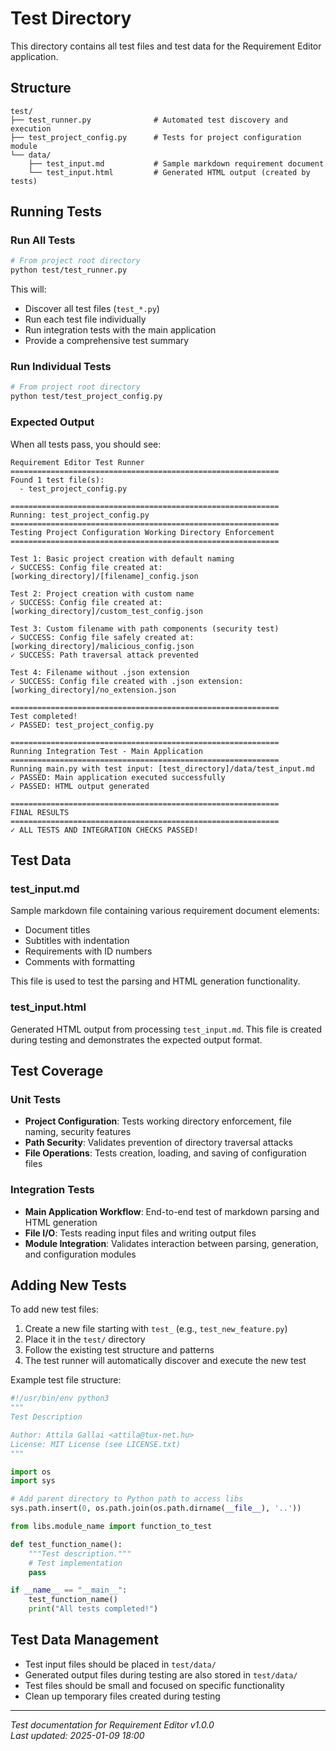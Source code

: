 # Test Directory

This directory contains all test files and test data for the Requirement Editor application.

## Structure

```
test/
├── test_runner.py              # Automated test discovery and execution
├── test_project_config.py      # Tests for project configuration module
└── data/
    ├── test_input.md           # Sample markdown requirement document
    └── test_input.html         # Generated HTML output (created by tests)
```

## Running Tests

### Run All Tests
```bash
# From project root directory
python test/test_runner.py
```

This will:
- Discover all test files (`test_*.py`)
- Run each test file individually
- Run integration tests with the main application
- Provide a comprehensive test summary

### Run Individual Tests
```bash
# From project root directory
python test/test_project_config.py
```

### Expected Output
When all tests pass, you should see:
```
Requirement Editor Test Runner
============================================================
Found 1 test file(s):
  - test_project_config.py

============================================================
Running: test_project_config.py
============================================================
Testing Project Configuration Working Directory Enforcement
============================================================

Test 1: Basic project creation with default naming
✓ SUCCESS: Config file created at: [working_directory]/[filename]_config.json

Test 2: Project creation with custom name
✓ SUCCESS: Config file created at: [working_directory]/custom_test_config.json

Test 3: Custom filename with path components (security test)
✓ SUCCESS: Config file safely created at: [working_directory]/malicious_config.json
✓ SUCCESS: Path traversal attack prevented

Test 4: Filename without .json extension
✓ SUCCESS: Config file created with .json extension: [working_directory]/no_extension.json

============================================================
Test completed!
✓ PASSED: test_project_config.py

============================================================
Running Integration Test - Main Application
============================================================
Running main.py with test input: [test_directory]/data/test_input.md
✓ PASSED: Main application executed successfully
✓ PASSED: HTML output generated

============================================================
FINAL RESULTS
============================================================
✓ ALL TESTS AND INTEGRATION CHECKS PASSED!
```

## Test Data

### test_input.md
Sample markdown file containing various requirement document elements:
- Document titles
- Subtitles with indentation
- Requirements with ID numbers
- Comments with formatting

This file is used to test the parsing and HTML generation functionality.

### test_input.html
Generated HTML output from processing `test_input.md`. This file is created during testing and demonstrates the expected output format.

## Test Coverage

### Unit Tests
- **Project Configuration**: Tests working directory enforcement, file naming, security features
- **Path Security**: Validates prevention of directory traversal attacks
- **File Operations**: Tests creation, loading, and saving of configuration files

### Integration Tests
- **Main Application Workflow**: End-to-end test of markdown parsing and HTML generation
- **File I/O**: Tests reading input files and writing output files
- **Module Integration**: Validates interaction between parsing, generation, and configuration modules

## Adding New Tests

To add new test files:

1. Create a new file starting with `test_` (e.g., `test_new_feature.py`)
2. Place it in the `test/` directory
3. Follow the existing test structure and patterns
4. The test runner will automatically discover and execute the new test

Example test file structure:
```python
#!/usr/bin/env python3
"""
Test Description

Author: Attila Gallai <attila@tux-net.hu>
License: MIT License (see LICENSE.txt)
"""

import os
import sys

# Add parent directory to Python path to access libs
sys.path.insert(0, os.path.join(os.path.dirname(__file__), '..'))

from libs.module_name import function_to_test

def test_function_name():
    """Test description."""
    # Test implementation
    pass

if __name__ == "__main__":
    test_function_name()
    print("All tests completed!")
```

## Test Data Management

- Test input files should be placed in `test/data/`
- Generated output files during testing are also stored in `test/data/`
- Test files should be small and focused on specific functionality
- Clean up temporary files created during testing

---

*Test documentation for Requirement Editor v1.0.0*  
*Last updated: 2025-01-09 18:00*
